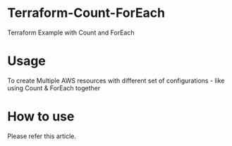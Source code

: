 # Terraform-Count-ForEach
Terraform Example with Count and ForEach


# Usage

To create Multiple AWS resources with different set of configurations - like using Count & ForEach together


# How to use

Please refer this article.
